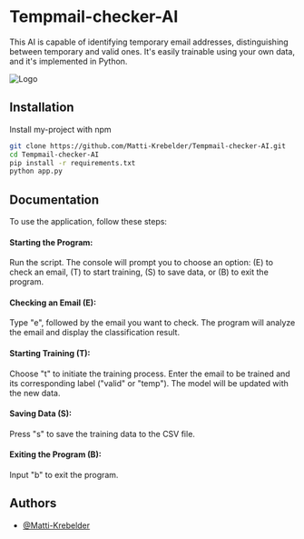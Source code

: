 
# Tempmail-checker-AI

This AI is capable of identifying temporary email addresses, distinguishing between temporary and valid ones. It's easily trainable using your own data, and it's implemented in Python.


![Logo](https://skynethub.net/Tempmail-checker-AI.png)


## Installation

Install my-project with npm

```bash
git clone https://github.com/Matti-Krebelder/Tempmail-checker-AI.git
cd Tempmail-checker-AI
pip install -r requirements.txt
python app.py

```
    
## Documentation


To use the application, follow these steps:

#### Starting the Program: 

Run the script. The console will prompt you to choose an option: (E) to check an email, (T) to start training, (S) to save data, or (B) to exit the program.

#### Checking an Email (E):

 Type "e", followed by the email you want to check. The program will analyze the email and display the classification result.

#### Starting Training (T):

 Choose "t" to initiate the training process. Enter the email to be trained and its corresponding label ("valid" or "temp"). The model will be updated with the new data.

#### Saving Data (S):

 Press "s" to save the training data to the CSV file.

#### Exiting the Program (B):

 Input "b" to exit the program.

## Authors

- [@Matti-Krebelder](https://github.com/Matti-Krebelder/)

